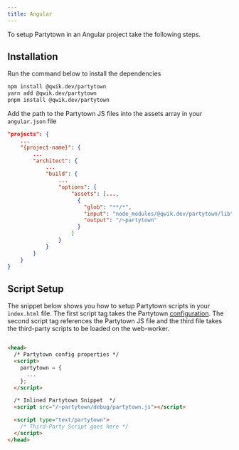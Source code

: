 ```yaml
---
title: Angular
---
```


To setup Partytown in an Angular project take the following steps.

##  Installation

Run the command below to install the dependencies

```bash
npm install @qwik.dev/partytown
yarn add @qwik.dev/partytown
pnpm install @qwik.dev/partytown
```

Add the path to the Partytown JS files into the assets array in your `angular.json` file


```json
"projects": {
    ...
    "{project-name}": {
        ...
        "architect": {
            ...
            "build": {
                ...
                "options": {
                    "assets": [...,
                      {
                        "glob": "**/*",
                        "input": "node_modules/@qwik.dev/partytown/lib",
                        "output": "/~partytown"
                      }
                    ]
                }
            }
        }
    }
}
```

##  Script Setup

The snippet below shows you how to setup Partytown scripts in your `index.html` file. The first script tag takes the Partytown [configuration](/configuration). The second script tag references the Partytown JS file and the third file takes the third-party scripts to be loaded on the web-worker.


```html

<head>
  /* Partytown config properties */  
  <script>
    partytown = {
      ...
    };
  </script>

  /* Inlined Partytown Snippet  */    
  <script src="/~partytown/debug/partytown.js"></script>

  <script type="text/partytown">
    /* Third-Party Script goes here */ 
  </script>
</head>

```

